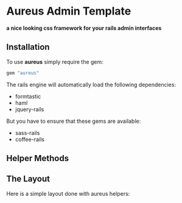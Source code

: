 # Aureus Admin Template

**a nice looking css framework for your rails admin interfaces**

## Installation

To use **aureus** simply require the gem:

````ruby	
gem "aureus"
````

The rails engine will automatically load the following dependencies:
	
* formtastic
* haml
* jquery-rails

But you have to ensure that these gems are available:

* sass-rails
* coffee-rails

## Helper Methods



## The Layout

Here is a simple layout done with aureus helpers: